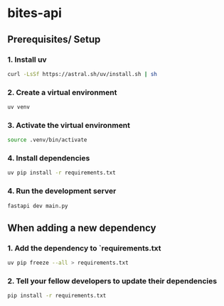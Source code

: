 # bites-api

## Prerequisites/ Setup

### 1. Install uv

```bash
curl -LsSf https://astral.sh/uv/install.sh | sh
```

### 2. Create a virtual environment

```bash
uv venv
```

### 3. Activate the virtual environment

```bash
source .venv/bin/activate
```

### 4. Install dependencies

```bash
uv pip install -r requirements.txt
```

### 4. Run the development server

```bash
fastapi dev main.py
```

## When adding a new dependency

### 1. Add the dependency to `requirements.txt

```bash
uv pip freeze --all > requirements.txt
```

### 2. Tell your fellow developers to update their dependencies

```bash
pip install -r requirements.txt
```
